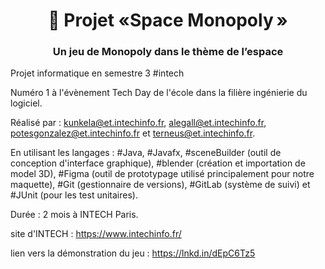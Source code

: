 <h1 align="center">👋 Projet «Space Monopoly »</h1>
<h3 align="center">Un jeu de Monopoly dans le thème de l’espace</h3>

Projet informatique en semestre 3 #intech

Numéro 1 à l'évènement Tech Day de l'école dans la filière ingénierie du logiciel.

Réalisé par : kunkela@et.intechinfo.fr, alegall@et.intechinfo.fr, potesgonzalez@et.intechinfo.fr et terneus@et.intechinfo.fr.

En utilisant les langages : #Java, #Javafx, #sceneBuilder (outil de conception d'interface graphique), #blender (création et importation de model 3D), #Figma (outil de prototypage utilisé principalement pour notre maquette), #Git (gestionnaire de versions), #GitLab (système de suivi) et #JUnit (pour les test unitaires).

Durée : 2 mois à INTECH Paris.

site d'INTECH : https://www.intechinfo.fr/

lien vers la démonstration du jeu : https://lnkd.in/dEpC6Tz5
